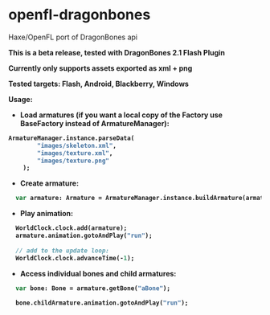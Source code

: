 openfl-dragonbones
==================

Haxe/OpenFL port of DragonBones api

<b>
This is a beta release, tested with DragonBones 2.1 Flash Plugin

<b>Currently only supports assets exported as xml + png

<b>Tested targets: Flash, Android, Blackberry, Windows


Usage:

- Load armatures (if you want a local copy of the Factory use BaseFactory instead of ArmatureManager):

```Haxe
ArmatureManager.instance.parseData(		
		"images/skeleton.xml", 
		"images/texture.xml",
		"images/texture.png" 
	);	
```

- Create armature:

```Haxe
  var armature: Armature = ArmatureManager.instance.buildArmature(armatureName);
```

- Play animation:

```Haxe
  WorldClock.clock.add(armature);
  armature.animation.gotoAndPlay("run");
  
  // add to the update loop:
  WorldClock.clock.advanceTime(-1);
```  

- Access individual bones and child armatures:  

```Haxe
  var bone: Bone = armature.getBone("aBone");
  
  bone.childArmature.animation.gotoAndPlay("run");
```
